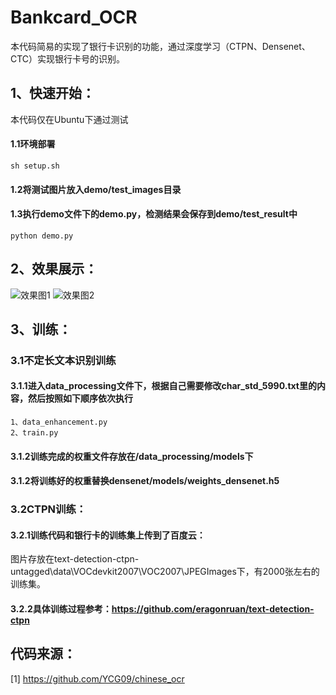 # Bankcard_OCR
本代码简易的实现了银行卡识别的功能，通过深度学习（CTPN、Densenet、CTC）实现银行卡号的识别。

## 1、快速开始：
  本代码仅在Ubuntu下通过测试
  #### 1.1环境部署
  ```angular2
  sh setup.sh
  ```
   #### 1.2将测试图片放入demo/test_images目录
   #### 1.3执行demo文件下的demo.py，检测结果会保存到demo/test_result中
  ```angular2
  python demo.py
  ```
      
## 2、效果展示：
![效果图1](https://github.com/taigege/Bankcard_OCR/blob/master/demo/test_result/card_1.jpg)
![效果图2](https://github.com/taigege/Bankcard_OCR/blob/master/demo/test_result/result1.PNG)
    
## 3、训练：
### 3.1不定长文本识别训练
   #### 3.1.1进入data_processing文件下，根据自己需要修改char_std_5990.txt里的内容，然后按照如下顺序依次执行
   ```angular2
  1、data_enhancement.py
  2、train.py
  ```
   #### 3.1.2训练完成的权重文件存放在/data_processing/models下
   #### 3.1.2将训练好的权重替换densenet/models/weights_densenet.h5
### 3.2CTPN训练：
 #### 3.2.1训练代码和银行卡的训练集上传到了百度云：
图片存放在text-detection-ctpn-untagged\data\VOCdevkit2007\VOC2007\JPEGImages下，有2000张左右的训练集。
 #### 3.2.2具体训练过程参考：https://github.com/eragonruan/text-detection-ctpn
      
## 代码来源：
[1] https://github.com/YCG09/chinese_ocr

